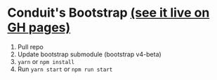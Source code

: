 # Conduit's Bootstrap [(see it live on GH pages)](http://gothinkster.github.io/conduit/)

1.  Pull repo
2.  Update bootstrap submodule (bootstrap v4-beta)
3.  `yarn` or `npm install`
4.  Run `yarn start` or `npm run start`
